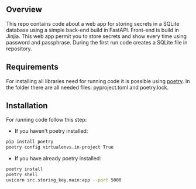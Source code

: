 ## Overview
This repo contains code about a web app for storing secrets in a SQLite database using a simple back-end build in FastAPI. Front-end is build in Jinjia.
This web app permit you to store secrets and show every time using password and passphrase.
During the first run code creates a SQLite file in repository.

## Requirements
For installing all libraries need for running code it is possible using [poetry](https://python-poetry.org/). In the folder there are all needed files: pyproject.toml and poetry.lock.

## Installation
For running code follow this step:
- If you haven't poetry installed:
```bash
pip install poetry
poetry config virtualenvs.in-project True
```
- If you have already poetry installed:
```bash
poetry install
poetry shell
uvicorn src.storing_key.main:app --port 5000
```
